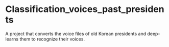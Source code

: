 # Classification_voices_past_presidents
A project that converts the voice files of old Korean presidents and deep-learns them to recognize their voices.
